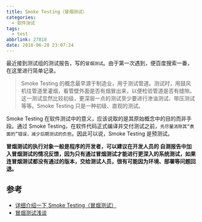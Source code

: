 ```yaml
---
title: Smoke Testing（冒烟测试）
categories:
  - 软件测试
tags:
  - test
abbrlink: 27818
date: 2018-06-28 23:07:24
---
```


最近接到测试组的测试报告，写的`冒烟测试`。由于第一次遇到，便百度搜索一番，在这里进行简单记录。

<!--more-->

>Smoke Testing 的概念最早源于制造业，用于测试管道。测试时，用鼓风机往管道里灌烟，看管壁外面是否有烟冒出来，以便检验管道是否有缝隙。这一测试显然比较初级，更深层一点的测试至少要进行渗油测试、带压测试等等。Smoke Testing 只是一种初级、直观的测试。

Smoke Testing 在软件测试中的意义，应该说取的是其原始概念中的目的而非手段。通过 Smoke Testing，在软件代码正式编译并交付测试之前，`先尽量消除其“表面的”错误，减少后期测试的负担`。因此可以说，Smoke Testing 是预测试。

**冒烟测试的执行对象一般是程序的开发者，可以建议在开发人员的 自测报告中加入冒烟测试的情况反馈，因为只有通过冒烟测试才能进行更深入的系统测试，如果连冒烟测试都没有通过的版本，交给测试人员，很有可能因为环境、部署等问题回退。**

## 参考

* [详细介绍一下 Smoke Testing（冒烟测试）](https://blog.csdn.net/u012460084/article/details/45868993)
* [冒烟测试浅谈](https://blog.csdn.net/zhusongziye/article/details/78670034)
